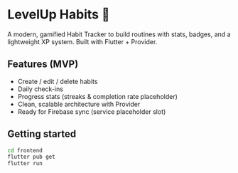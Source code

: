 # LevelUp Habits 🚀
A modern, gamified Habit Tracker to build routines with stats, badges, and a lightweight XP system. Built with Flutter + Provider.

## Features (MVP)
- Create / edit / delete habits
- Daily check-ins
- Progress stats (streaks & completion rate placeholder)
- Clean, scalable architecture with Provider
- Ready for Firebase sync (service placeholder slot)

## Getting started
```bash
cd frontend
flutter pub get
flutter run
```
